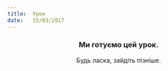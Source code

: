 ```yaml
---
title:  Урок
date:   15/03/2017
---
```


### <center>Ми готуємо цей урок.</center>
<center>Будь ласка, зайдіть пізніше.</center>